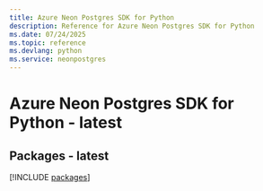 ```yaml
---
title: Azure Neon Postgres SDK for Python
description: Reference for Azure Neon Postgres SDK for Python
ms.date: 07/24/2025
ms.topic: reference
ms.devlang: python
ms.service: neonpostgres
---
```

# Azure Neon Postgres SDK for Python - latest
## Packages - latest
[!INCLUDE [packages](neon-postgres-index.md)]